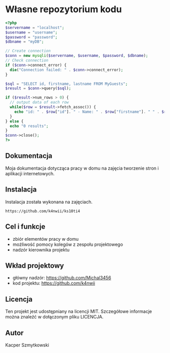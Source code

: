 # Własne repozytorium kodu
 

```php
<?php
$servername = "localhost";
$username = "username";
$password = "password";
$dbname = "myDB";

// Create connection
$conn = new mysqli($servername, $username, $password, $dbname);
// Check connection
if ($conn->connect_error) {
  die("Connection failed: " . $conn->connect_error);
}

$sql = "SELECT id, firstname, lastname FROM MyGuests";
$result = $conn->query($sql);

if ($result->num_rows > 0) {
  // output data of each row
  while($row = $result->fetch_assoc()) {
    echo "id: " . $row["id"]. " - Name: " . $row["firstname"]. " " . $row["lastname"]. "<br>";
  }
} else {
  echo "0 results";
}
$conn->close();
?>
```

## Dokumentacja

Moja dokumentacja dotycząca pracy w domu na zajęcia tworzenie stron i aplikacji internetowych.

## Instalacja
Instalacja została wykonana na zajęciach.

```
https://github.com/k4nwii/ks10ti4
```

## Cel i funkcje

* zbiór elementów pracy w domu
* możliwość pomocy kolegów z zespołu projektowego
* nadzór kierownika projektu

## Wkład projektowy

* główny nadzór: https://github.com/Michal3456
* kod projektu: https://github.com/k4nwii

## Licencja

Ten projekt jest udostępniany na licencji MIT. Szczegółowe informacje można znaleźć w dołączonym pliku LICENCJA.

## Autor

Kacper Szmytkowski
